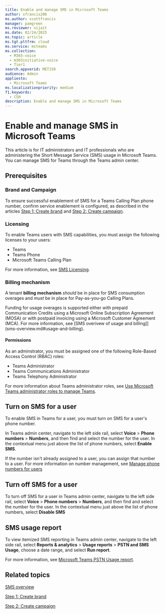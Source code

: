 ```yaml
---
title: Enable and manage SMS in Microsoft Teams
author: sfrancis206
ms.author: scottfrancis
manager: pamgreen
ms.reviewer: nijait
ms.date: 02/24/2025
ms.topic: article
ms.tgt.pltfrm: cloud
ms.service: msteams
ms.collection:
  - M365-voice
  - m365initiative-voice
  - Tier1
search.appverid: MET150
audience: Admin
appliesto:
  - Microsoft Teams
ms.localizationpriority: medium
f1.keywords:
  - CSH
description: Enable and manage SMS in Microsoft Teams
---
```


# Enable and manage SMS in Microsoft Teams

This article is for IT administrators and IT professionals who are administering the Short Message Service (SMS) usage in Microsoft Teams. You can manage SMS for Teams through the Teams admin center.

## Prerequisites

### Brand and Campaign

To ensure successful enablement of SMS for a Teams Calling Plan phone number, confirm service enablement is configured, as described in the articles [Step 1: Create brand](sms-setup-brand.md) and [Step 2: Create campaign](sms-setup-campaign.md).

### Licensing

To enable Teams users with SMS capabilities, you must assign the following licenses to your users:

- Teams
- Teams Phone
- Microsoft Teams Calling Plan

For more information, see [SMS Licensing](sms-overview.md#licensing).
  
### Billing mechanism

A tenant **billing mechanism** *should* be in place for SMS consumption overages and *must* be in place for Pay-as-you-go Calling Plans.

Funding for usage overages is supported either with prepaid Communication Credits using a Microsoft Online Subscription Agreement (MOSA) or with postpaid invoicing using a Microsoft Customer Agreement (MCA). For more information, see [SMS overivew of usage and billing]](sms-overview.md#usage-and-billing).

#### Permissions

As an adminstrator, you must be assigned one of the following Role-Based Access Control (RBAC) roles:

- Teams Administrator
- Teams Communications Administrator
- Teams Telephony Administrator

For more information about Teams administrator roles, see [Use Microsoft Teams administrator roles to manage Teams](using-admin-roles.md).

## Turn on SMS for a user

To enable SMS in Teams for a user, you must turn on SMS for a user's phone number. 

In Teams admin center, navigate to the left side rail, select **Voice** > **Phone numbers** > **Numbers**, and then find and select the number for the user. In the contextual menu just above the list of phone numbers, select **Enable SMS**.

If the number isn't already assigned to a user, you can assign that number to a user. For more information on number management, see [Manage phone numbers for users](assign-change-or-remove-a-phone-number-for-a-user.md)

## Turn off SMS for a user

To turn off SMS for a user in Teams admin center, navigate to the left side rail, select **Voice** > **Phone numbers** > **Numbers**, and then find and select the number for the user. In the contextual menu just above the list of phone numbers, select **Disable SMS**

## SMS usage report

To view itemized SMS reporting in Teams admin center, navigate to the left side rail, select **Reports & analytics** > **Usage reports** > **PSTN and SMS Usage**, choose a date range, and select **Run report**.

For more information, see [Microsoft Teams PSTN Usage report](.\teams-analytics-and-reports\pstn-usage-report.md).

## Related topics

[SMS overview](sms-overview.md)

[Step 1: Create brand](sms-setup-brand.md)

[Step 2: Create campaign](sms-setup-campaign.md)
